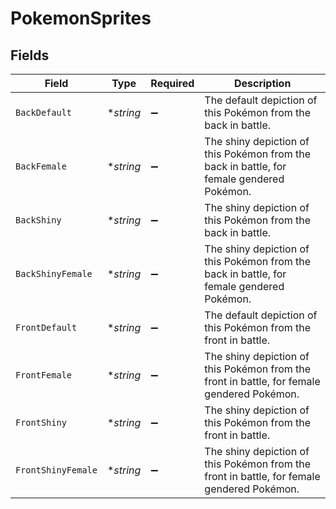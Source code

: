# PokemonSprites


## Fields

| Field                                                                                      | Type                                                                                       | Required                                                                                   | Description                                                                                |
| ------------------------------------------------------------------------------------------ | ------------------------------------------------------------------------------------------ | ------------------------------------------------------------------------------------------ | ------------------------------------------------------------------------------------------ |
| `BackDefault`                                                                              | **string*                                                                                  | :heavy_minus_sign:                                                                         | The default depiction of this Pokémon from the back in battle.                             |
| `BackFemale`                                                                               | **string*                                                                                  | :heavy_minus_sign:                                                                         | The shiny depiction of this Pokémon from the back in battle, for female gendered Pokémon.  |
| `BackShiny`                                                                                | **string*                                                                                  | :heavy_minus_sign:                                                                         | The shiny depiction of this Pokémon from the back in battle.                               |
| `BackShinyFemale`                                                                          | **string*                                                                                  | :heavy_minus_sign:                                                                         | The shiny depiction of this Pokémon from the back in battle, for female gendered Pokémon.  |
| `FrontDefault`                                                                             | **string*                                                                                  | :heavy_minus_sign:                                                                         | The default depiction of this Pokémon from the front in battle.                            |
| `FrontFemale`                                                                              | **string*                                                                                  | :heavy_minus_sign:                                                                         | The shiny depiction of this Pokémon from the front in battle, for female gendered Pokémon. |
| `FrontShiny`                                                                               | **string*                                                                                  | :heavy_minus_sign:                                                                         | The shiny depiction of this Pokémon from the front in battle.                              |
| `FrontShinyFemale`                                                                         | **string*                                                                                  | :heavy_minus_sign:                                                                         | The shiny depiction of this Pokémon from the front in battle, for female gendered Pokémon. |